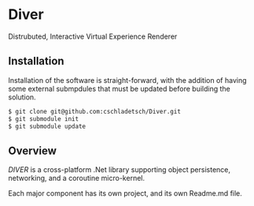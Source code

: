 # Diver

Distrubuted, Interactive Virtual Experience Renderer

## Installation

Installation of the software is straight-forward, with the addition of having some external submpdules that must be updated before building the solution.

```bash
$ git clone git@github.com:cschladetsch/Diver.git
$ git submodule init
$ git submodule update
```
## Overview

*DIVER* is a cross-platform .Net library supporting object persistence, networking, and a coroutine micro-kernel.

Each major component has its own project, and its own Readme.md file.


